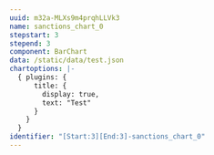 ```yaml
---
uuid: m32a-MLXs9m4prqhLLVk3
name: sanctions_chart_0
stepstart: 3
stepend: 3
component: BarChart
data: /static/data/test.json
chartoptions: |-
  { plugins: {
      title: {
        display: true,
        text: "Test"
      }
    }
  }
identifier: "[Start:3][End:3]-sanctions_chart_0"
---
```

